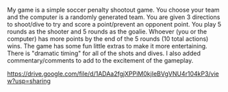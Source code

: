 My game is a simple soccer penalty shootout game. You choose your team and the
computer is a randomly generated team. You are given 3 directions to shoot/dive
to try and score a point/prevent an opponent point. You play 5 rounds as the
shooter and 5 rounds as the goalie. Whoever (you or the computer) has more
points by the end of the 5 rounds (10 total actions) wins. The game has some
fun little extras to make it more entertaining. There is "dramatic timing" for
all of the shots and dives. I also added commentary/comments to add to the
excitement of the gameplay.

https://drive.google.com/file/d/1ADAa2fgjXPPiM0kjIeBVgVNU4r104kP3/view?usp=sharing